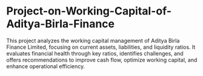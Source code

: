 # Project-on-Working-Capital-of-Aditya-Birla-Finance
This project analyzes the working capital management of Aditya Birla Finance Limited, focusing on current assets, liabilities, and liquidity ratios. It evaluates financial health through key ratios, identifies challenges, and offers recommendations to improve cash flow, optimize working capital, and enhance operational efficiency.
